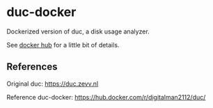 # duc-docker

Dockerized version of duc, a disk usage analyzer.

See [docker hub](https://hub.docker.com/r/tigerdockermediocore/duc-docker/) for a little bit of details.


## References
Original duc: https://duc.zevv.nl

Reference duc-docker: https://hub.docker.com/r/digitalman2112/duc/

